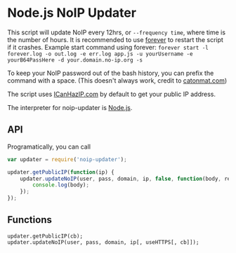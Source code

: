 Node.js NoIP Updater
====================

This script will update NoIP every 12hrs, or `--frequency time`, where time is the number of hours. It is recommended to use [forever](https://github.com/nodejitsu/forever) to restart the script if it crashes.
Example start command using forever: `forever start -l forever.log -o out.log -e err.log app.js -u yourUsername -e yourB64PassHere -d your.domain.no-ip.org -s`

To keep your NoIP password out of the bash history, you can prefix the command with a space. (This doesn't always work, credit to [catonmat.com](http://catonmat.com))

The script uses [ICanHazIP.com](http://icanhazip.com/) by default to get your public IP address.

The interpreter for noip-updater is [Node.js](http://nodejs.org).


API
---
Programatically, you can call
```javascript
var updater = require('noip-updater');

updater.getPublicIP(function(ip) {
	updater.updateNoIP(user, pass, domain, ip, false, function(body, response, error) {
		console.log(body);
	});
});

```

Functions
---
```
updater.getPublicIP(cb);
updater.updateNoIP(user, pass, domain, ip[, useHTTPS[, cb]]);
```